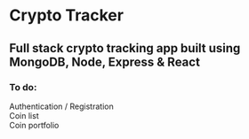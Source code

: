 # Crypto Tracker

## Full stack crypto tracking app built using MongoDB, Node, Express & React

###  To do:

Authentication / Registration  
Coin list  
Coin portfolio